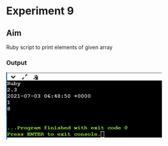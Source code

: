 
# Experiment 9
## Aim
Ruby script to print elements of given array


### Output

![output](exp9.png)
